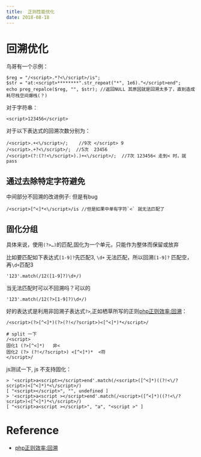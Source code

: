 ```yaml
---
title:	正则性能优化
date: 2018-08-18
---
```

# 回溯优化
鸟哥有一个示例：

    $reg = "/<script>.*?<\/script>/is";
    $str = "at:<script>********".str_repeat("*", 1e6)."</script>end";
    echo preg_repalce($reg, "", $str); //返回NULL 其原因就是回溯太多了，直到造成耗尽栈空间爆栈(？)

对于字符串：

	<script>123456</script>
  
对于以下表达式的回溯次数分别为：

    /<script>.+<\/script>/;    //9次 </script> 9
    /<script>.+?<\/script>/;  //5次  23456
    /<script>(?:(?!<\/script>).)+<\/script>/;  //7次 123456< 走到< 时，就pass

## 通过去除特定字符避免
中间部分不回溯的改进例子: 但是有bug
	
	/<script>[^<]*<\/script>/is //但是如果中单有字符`<` 就无法匹配了


## 固化分组
具体来说，使用`(?>…)`的匹配,固化为一个单元，只能作为整体而保留或放弃

比如要匹配如下表达式`[1-9]?`先匹配3, `\d+` 无法匹配，所以回溯`[1-9]?` 匹配空，再`\d+`匹配3

    '123'.match(/12([1-9]?)\d+/)

当无法匹配时可以不回溯吗？可以的

    '123'.match(/12(?>[1-9]?)\d+/)

好的表达式是利用非回溯子表达式`?>`,正如栖草所写的正则[php正则效率:回溯]：

	/<script>(?>[^<]*)(?>(?!</?script>)<[^<]*)*</script>/

    # split 一下
	/<script>
    固化1 (?>[^<]*)   非<
    固化2 (?> (?!</?script>) <[^<]*)*  <符
    </script>/

js测试一下, js 不支持固化：

    > '<script>a<script></script>end'.match(/<script>([^<]*)((?!<\/?script>)<[^<]*)*<\/script>/)
    [ "<script></script>", "", undefined ]
    > '<script>a<script ></script>end'.match(/<script>([^<]*)((?!<\/?script>)<[^<]*)*<\/script>/)
    [ "<script>a<script ></script>", "a", "<script >" ]

# Reference
- [php正则效率:回溯]

[php正则效率:回溯]: http://www.cnxct.com/php%E6%AD%A3%E5%88%99%E8%A1%A8%E8%BE%BE%E5%BC%8F%E7%9A%84%E6%95%88%E7%8E%87%EF%BC%9A%E5%9B%9E%E6%BA%AF%E4%B8%8E%E5%9B%BA%E5%8C%96%E5%88%86%E7%BB%84/
